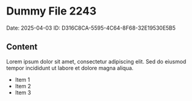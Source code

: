 # Dummy File 2243

Date: 2025-04-03
ID: D316C8CA-5595-4C64-8F68-32E19530E5B5

## Content

Lorem ipsum dolor sit amet, consectetur adipiscing elit.
Sed do eiusmod tempor incididunt ut labore et dolore magna aliqua.

* Item 1
* Item 2
* Item 3

